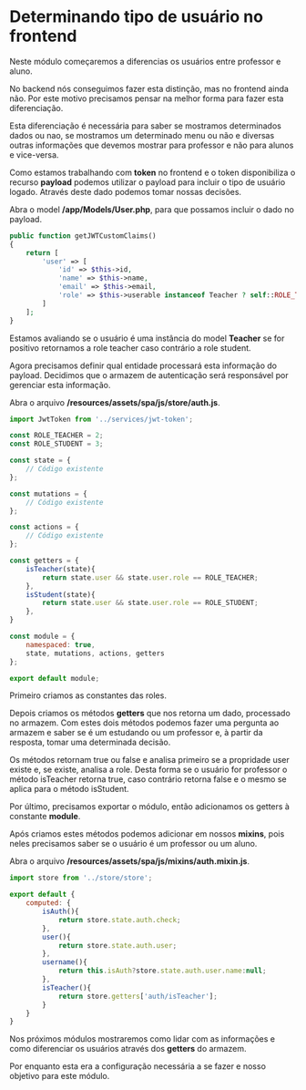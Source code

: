 # Determinando tipo de usuário no frontend

Neste módulo começaremos a diferencias os usuários entre professor e aluno.

No backend nós conseguimos fazer esta distinção, mas no frontend ainda não. Por este motivo precisamos pensar na melhor forma para fazer esta diferenciação.

Esta diferenciação é necessária para saber se mostramos determinados dados ou nao, se mostramos um determinado menu ou não e diversas outras informações que devemos mostrar para professor e não para alunos e vice-versa.

Como estamos trabalhando com **token** no frontend e o token disponibiliza o recurso **payload** podemos utilizar o payload para incluir o tipo de usuário logado. Através deste dado podemos tomar nossas decisões.

Abra o model **/app/Models/User.php**, para que possamos incluir o dado no payload.

```php
public function getJWTCustomClaims()
{
    return [
        'user' => [
            'id' => $this->id,
            'name' => $this->name,
            'email' => $this->email,
            'role' => $this->userable instanceof Teacher ? self::ROLE_TEACHER : self::ROLE_STUDENT
        ]
    ];
}
```

Estamos avaliando se o usuário é uma instância do model **Teacher** se for positivo retornamos a role teacher caso contrário a role student.

Agora precisamos definir qual entidade processará esta informação do payload. Decidimos que o armazem de autenticação será responsável por gerenciar esta informação.

Abra o arquivo **/resources/assets/spa/js/store/auth.js**.

```js
import JwtToken from '../services/jwt-token';

const ROLE_TEACHER = 2;
const ROLE_STUDENT = 3;

const state = {
    // Código existente
};

const mutations = {
    // Código existente
};

const actions = {
    // Código existente
};

const getters = {
    isTeacher(state){
        return state.user && state.user.role == ROLE_TEACHER;
    },
    isStudent(state){
        return state.user && state.user.role == ROLE_STUDENT;
    },
}

const module = {
    namespaced: true,
    state, mutations, actions, getters
};

export default module;
```

Primeiro criamos as constantes das roles.

Depois criamos os métodos **getters** que nos retorna um dado, processado no armazem. Com estes dois métodos podemos fazer uma pergunta ao armazem e saber se é um estudando ou um professor e, à partir da resposta, tomar uma determinada decisão.

Os métodos retornam true ou false e analisa primeiro se a propridade user existe e, se existe, analisa a role. Desta forma se o usuário for professor o método isTeacher retorna true, caso contrário retorna false e o mesmo se aplica para o método isStudent.

Por último, precisamos exportar o módulo, então adicionamos os getters à constante **module**.

Após criamos estes métodos podemos adicionar em nossos **mixins**, pois neles precisamos saber se o usuário é um professor ou um aluno.

Abra o arquivo **/resources/assets/spa/js/mixins/auth.mixin.js**.

```js
import store from '../store/store';

export default {
    computed: {
        isAuth(){
            return store.state.auth.check;
        },
        user(){
            return store.state.auth.user;
        },
        username(){
            return this.isAuth?store.state.auth.user.name:null;
        },
        isTeacher(){
            return store.getters['auth/isTeacher'];
        }
    }
}
```

Nos próximos módulos mostraremos como lidar com as informações e como diferenciar os usuários através dos **getters** do armazem.

Por enquanto esta era a configuração necessária a se fazer e nosso objetivo para este módulo.